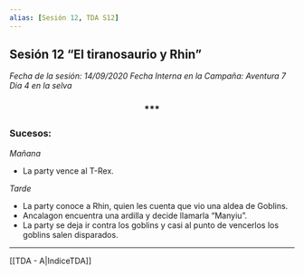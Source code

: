 ```yaml
---
alias: [Sesión 12, TDA S12]
---
```


## Sesión 12 “El tiranosaurio y Rhin” 

*Fecha de la sesión: 14/09/2020*
*Fecha Interna en la Campaña: Aventura 7 Dia 4 en la selva*

<div align='center'>
   <h3> *** </h3>
</div>

### Sucesos:

_Mañana_
+ La party vence al T-Rex.

_Tarde_
+ La party conoce a Rhin, quien les cuenta que vio una aldea de Goblins.
+ Ancalagon encuentra una ardilla y decide llamarla “Manyiu”.
+ La party se deja ir contra los goblins y casi al punto de vencerlos los goblins salen disparados.


---
[[TDA - A|IndiceTDA]]